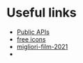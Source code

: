 # Useful links

* [Public APIs](https://github.com/maboglia/public-apis)
* [free icons](https://icon-icons.com/)
* [migliori-film-2021](https://www.esquire.com/it/cultura/film/a38635705/migliori-film-2021/)
* []()
